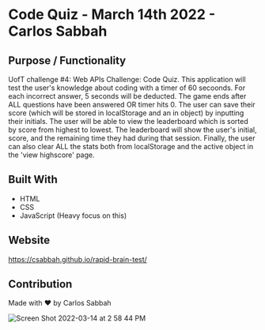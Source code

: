 # Code Quiz - March 14th 2022 - Carlos Sabbah

## Purpose / Functionality

UofT challenge #4: Web APIs Challenge: Code Quiz. This application will test the user's knowledge about coding with a timer of 60 secoonds. For each incorrect answer, 5 seconds will be deducted. The game ends after ALL questions have been answered OR timer hits 0. The user can save their score (which will be stored in localStorage and an in object) by inputting their initials. The user will be able to view the leaderboard which is sorted by score from highest to lowest. The leaderboard will show the user's initial, score, and the remaining time they had during that session. Finally, the user can also clear ALL the stats both from localStorage and the active object in the 'view highscore' page.

## Built With

- HTML
- CSS
- JavaScript (Heavy focus on this)

## Website
https://csabbah.github.io/rapid-brain-test/

## Contribution

Made with ❤️ by Carlos Sabbah

![Screen Shot 2022-03-14 at 2 58 44 PM](https://user-images.githubusercontent.com/91699101/158242104-133b91d2-e451-4283-b0ec-2fa4166ac250.png)
